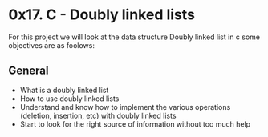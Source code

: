 # 0x17. C - Doubly linked lists

For this project we will look at the data structure Doubly linked list in c
some objectives are as foolows:

## General

- What is a doubly linked list
- How to use doubly linked lists
- Understand and know how to implement the various operations (deletion, insertion, etc) with doubly linked lists
- Start to look for the right source of information without too much help
